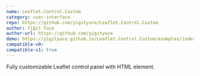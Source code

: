 ```yaml
---
name: Leaflet.Control.Custom
category: user-interface
repo: https://github.com/yigityuce/Leaflet.Control.Custom
author: Yiğit Yüce
author-url: https://github.com/yigityuce
demo: https://yigityuce.github.io/Leaflet.Control.Custom/examples/index.html
compatible-v0:
compatible-v1: true
---
```


Fully customizable Leaflet control panel with HTML element.
